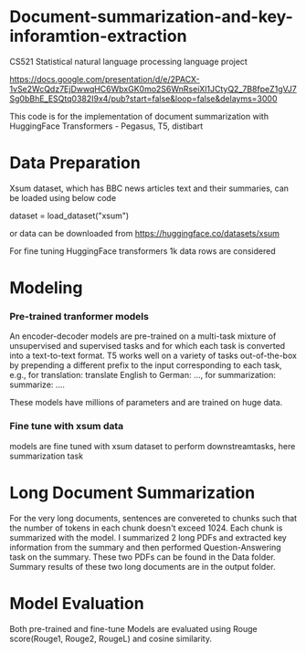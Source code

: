 # Document-summarization-and-key-inforamtion-extraction
CS521 Statistical natural language processing language project

https://docs.google.com/presentation/d/e/2PACX-1vSe2WcQdz7EjDwwqHC6WbxGK0mo2S6WnRseiXl1JCtyQ2_7B8fpeZ1gVJ7Sg0bBhE_ESQtq0382I9x4/pub?start=false&loop=false&delayms=3000

This code is for the implementation of document summarization with HuggingFace Transformers - Pegasus, T5, distibart
# Data Preparation
Xsum dataset, which has BBC news articles text and their summaries, can be loaded using below code

dataset = load_dataset("xsum")

or
data can be downloaded from https://huggingface.co/datasets/xsum

For fine tuning HuggingFace transformers 1k data rows are considered 

# Modeling
### Pre-trained tranformer models
An encoder-decoder models are pre-trained on a multi-task mixture of unsupervised and supervised tasks and for which each task is converted into a text-to-text format. T5 works well on a variety of tasks out-of-the-box by prepending a different prefix to the input corresponding to each task, e.g., for translation: translate English to German: …, for summarization: summarize: ….

These models have millions of parameters and are trained on huge data.

### Fine tune with xsum data
models are fine tuned with xsum dataset to perform downstreamtasks, here summarization task

# Long Document Summarization
For the very long documents, sentences are convereted to chunks such that the number of tokens in each chunk doesn't exceed 1024. Each chunk is summarized with the model. I summarized 2 long PDFs and extracted key information from the summary and then performed Question-Answering task on the summary. These two PDFs can be found in the Data folder. Summary results of these two long documents are in the output folder.

# Model Evaluation
Both pre-trained and fine-tune Models are evaluated using Rouge score(Rouge1, Rouge2, RougeL) and cosine similarity.
